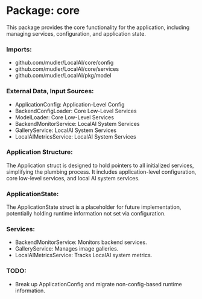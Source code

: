 # Package: core

This package provides the core functionality for the application, including managing services, configuration, and application state.

### Imports:
- github.com/mudler/LocalAI/core/config
- github.com/mudler/LocalAI/core/services
- github.com/mudler/LocalAI/pkg/model

### External Data, Input Sources:
- ApplicationConfig: Application-Level Config
- BackendConfigLoader: Core Low-Level Services
- ModelLoader: Core Low-Level Services
- BackendMonitorService: LocalAI System Services
- GalleryService: LocalAI System Services
- LocalAIMetricsService: LocalAI System Services

### Application Structure:
The Application struct is designed to hold pointers to all initialized services, simplifying the plumbing process. It includes application-level configuration, core low-level services, and local AI system services.

### ApplicationState:
The ApplicationState struct is a placeholder for future implementation, potentially holding runtime information not set via configuration.

### Services:
- BackendMonitorService: Monitors backend services.
- GalleryService: Manages image galleries.
- LocalAIMetricsService: Tracks LocalAI system metrics.

### TODO:
- Break up ApplicationConfig and migrate non-config-based runtime information.

